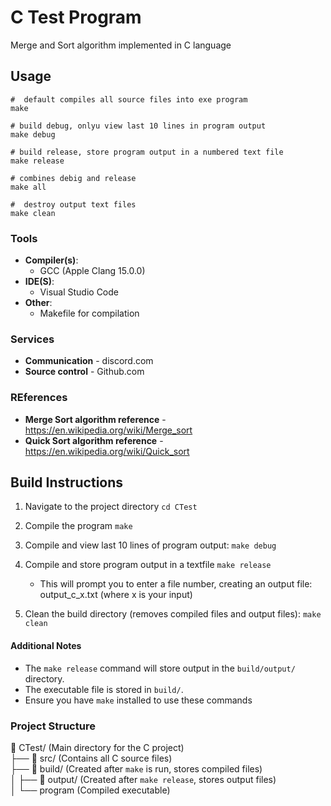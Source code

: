 # C Test Program

Merge and Sort algorithm implemented in C language

## Usage

```make
#  default compiles all source files into exe program 
make

# build debug, onlyu view last 10 lines in program output
make debug

# build release, store program output in a numbered text file
make release

# combines debig and release
make all

#  destroy output text files
make clean 
```

### Tools 
- **Compiler(s)**:
    - GCC (Apple Clang 15.0.0)
- **IDE(S)**:
    - Visual Studio Code
- **Other**:
    - Makefile for compilation
### Services
- **Communication** - discord.com
- **Source control** - Github.com
### REferences
- **Merge Sort algorithm reference** - https://en.wikipedia.org/wiki/Merge_sort
- **Quick Sort algorithm reference** -  https://en.wikipedia.org/wiki/Quick_sort



## Build Instructions

1. Navigate to the project directory
   `cd CTest`

2. Compile the program
   `make`

3. Compile and view last 10 lines of program output:
   `make debug`

4. Compile and store program output in a textfile
   `make release`
   - This will prompt you to enter a file number, creating an output file:
     output_c_x.txt  (where x is your input)

5. Clean the build directory (removes compiled files and output files):
   `make clean`

#### Additional Notes

- The `make release` command will store output in the `build/output/` directory.
- The executable file is stored in `build/`.
- Ensure you have `make` installed to use these commands

### Project Structure

📂 CTest/ (Main directory for the C project)  
├── 📂 src/ (Contains all C source files)  
├── 📂 build/ (Created after `make` is run, stores compiled files)  
│   ├── 📂 output/ (Created after `make release`, stores output files)  
│   └── program (Compiled executable)
